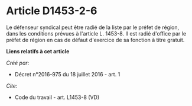 # Article D1453-2-6

Le défenseur syndical peut être radié de la liste par le préfet de région, dans les conditions prévues à l'article L. 1453-8.
Il est radié d'office par le préfet de région en cas de défaut d'exercice de sa fonction à titre gratuit.

**Liens relatifs à cet article**

_Créé par_:

  - Décret n°2016-975 du 18 juillet 2016 - art. 1

_Cite_:

  - Code du travail - art. L1453-8 (VD)
